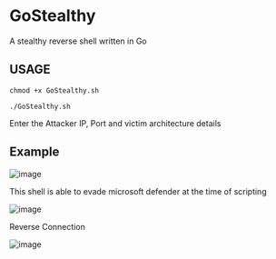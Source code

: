 # GoStealthy
A stealthy reverse shell written in Go

## USAGE
```
chmod +x GoStealthy.sh
```
```
./GoStealthy.sh
```
Enter the Attacker IP, Port and victim architecture details  

## Example

![image](https://github.com/GhostSec07/GoStealthy/assets/107786081/383bb890-d51c-4b57-9aac-cbb49d3c3dfc)

This shell is able to evade microsoft defender at the time of scripting

![image](https://github.com/GhostSec07/GoStealthy/assets/107786081/cfb55565-54fc-4826-bc52-cd8231325643)

Reverse Connection
                    
![image](https://github.com/GhostSec07/GoStealthy/assets/107786081/21e811f6-14dc-407d-a7c5-4b85fae1b777)
